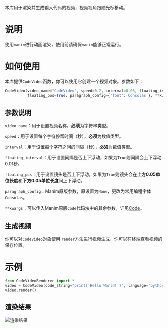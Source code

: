 本库用于渲染并生成输入代码的视频，视频视角跟随光标移动。

# 说明

使用`manim`进行动画渲染，使用前请确保`manim`能够正常运行。

# 如何使用

本库提供`CodeVideo`函数，你可以使用它创建一个视频对象。参数如下：

```python
CodeVideo(video_name="CodeVideo", speed=0.2, interval=0.05, floating_interval=True, 
          floating_pos=True, paragraph_config={'font':'Consolas'}, **kwargs)
```

## 参数说明

`video_name`：用于设置视频名称，**必须**为字符串类型。

`speed`：用于设置每个字符停留时间（秒），**必须**为数值类型。

`interval`：用于设置每个字符之间的间隔（秒），**必须**为数值类型。

`floating_interval`：用于设置间隔是否上下浮动，如果为`True`则间隔会上下浮动0.01秒。

`floating_pos`：用于设置镜头是否上下浮动，如果为`True`则镜头会在**上方0.05单位长度**和**下方0.05单位长度**间上下浮动。

`paragraph_config`：Manim原版参数，原设置为`None`，更改为常用编程字体`Consolas`。

`**kwargs`：可以传入Manim原版`Code`代码块中的其余参数，详见[Code](https://docs.manim.community/en/stable/reference/manim.mobject.text.code_mobject.Code.html#)。

## 生成视频

你可以对`CodeVideo`对象使用 `render`方法进行视频生成，你可以在终端查看视频的保存位置。

# 示例

```python
from CodeVideoRenderer import *
video = CodeVideo(code_string="print('Hello World!')", language='python')
video.render()
```

## 渲染结果

![渲染结果](https://s3.bmp.ovh/imgs/2025/08/16/d0dcac60fc26b629.gif)
